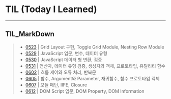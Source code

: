 # TIL (Today I Learned)
---
## TIL_MarkDown

> - [0523](./TIL_MarkDown/TIL_0523.md) | Grid Layout 구현, Toggle Grid Module, Nesting Row Module
> - [0529](./TIL_MarkDown/TIL_0529.md) | JavaScript 입문, 변수, 데이터 유형
> - [0530](./TIL_MarkDown/TIL_0530.md) | JavaScript 데이터 형 변환, 검증
> - [0531](./TIL_MarkDown/TIL_0531.md) | 연산자, 데이터 유형 검증, 생성자와 객체, 프로토타입, 유틸리티 함수
> - [0602](./TIL_MarkDown/TIL_0602.md) | 흐름 제어와 오류 처리, 반복문
> - [0605](./TIL_MarkDown/TIL_0605.md) | 함수, Argument와 Parameter, 재귀함수, 함수 프로토타입 객체
> - [0607](./TIL_MarkDown/TIL_0607.md) | 모듈 패턴, IIFE, Closure
> - [0612](./TIL_MarkDown/TIL_0612.md) | DOM Script 입문, DOM Property, DOM Information
